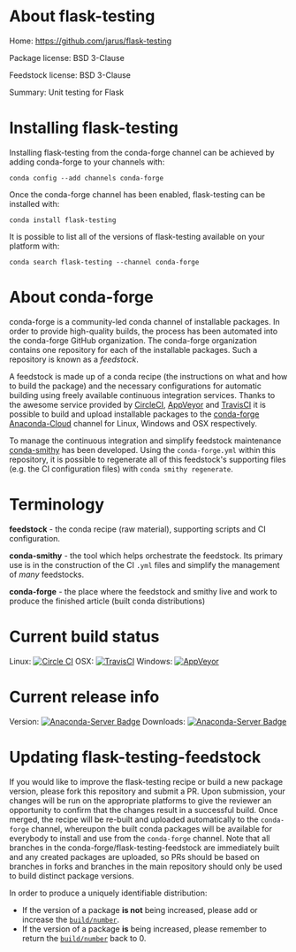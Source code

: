 About flask-testing
===================

Home: https://github.com/jarus/flask-testing

Package license: BSD 3-Clause

Feedstock license: BSD 3-Clause

Summary: Unit testing for Flask



Installing flask-testing
========================

Installing flask-testing from the conda-forge channel can be achieved by adding conda-forge to your channels with:

```
conda config --add channels conda-forge
```

Once the conda-forge channel has been enabled, flask-testing can be installed with:

```
conda install flask-testing
```

It is possible to list all of the versions of flask-testing available on your platform with:

```
conda search flask-testing --channel conda-forge
```


About conda-forge
=================

conda-forge is a community-led conda channel of installable packages.
In order to provide high-quality builds, the process has been automated into the
conda-forge GitHub organization. The conda-forge organization contains one repository
for each of the installable packages. Such a repository is known as a *feedstock*.

A feedstock is made up of a conda recipe (the instructions on what and how to build
the package) and the necessary configurations for automatic building using freely
available continuous integration services. Thanks to the awesome service provided by
[CircleCI](https://circleci.com/), [AppVeyor](http://www.appveyor.com/)
and [TravisCI](https://travis-ci.org/) it is possible to build and upload installable
packages to the [conda-forge](https://anaconda.org/conda-forge)
[Anaconda-Cloud](http://docs.anaconda.org/) channel for Linux, Windows and OSX respectively.

To manage the continuous integration and simplify feedstock maintenance
[conda-smithy](http://github.com/conda-forge/conda-smithy) has been developed.
Using the ``conda-forge.yml`` within this repository, it is possible to regenerate all of
this feedstock's supporting files (e.g. the CI configuration files) with ``conda smithy regenerate``.


Terminology
===========

**feedstock** - the conda recipe (raw material), supporting scripts and CI configuration.

**conda-smithy** - the tool which helps orchestrate the feedstock.
                   Its primary use is in the construction of the CI ``.yml`` files
                   and simplify the management of *many* feedstocks.

**conda-forge** - the place where the feedstock and smithy live and work to
                  produce the finished article (built conda distributions)

Current build status
====================

Linux: [![Circle CI](https://circleci.com/gh/conda-forge/flask-testing-feedstock.svg?style=shield)](https://circleci.com/gh/conda-forge/flask-testing-feedstock)
OSX: [![TravisCI](https://travis-ci.org/conda-forge/flask-testing-feedstock.svg?branch=master)](https://travis-ci.org/conda-forge/flask-testing-feedstock)
Windows: [![AppVeyor](https://ci.appveyor.com/api/projects/status/github/conda-forge/flask-testing-feedstock?svg=True)](https://ci.appveyor.com/project/conda-forge/flask-testing-feedstock/branch/master)

Current release info
====================
Version: [![Anaconda-Server Badge](https://anaconda.org/conda-forge/flask-testing/badges/version.svg)](https://anaconda.org/conda-forge/flask-testing)
Downloads: [![Anaconda-Server Badge](https://anaconda.org/conda-forge/flask-testing/badges/downloads.svg)](https://anaconda.org/conda-forge/flask-testing)


Updating flask-testing-feedstock
================================

If you would like to improve the flask-testing recipe or build a new
package version, please fork this repository and submit a PR. Upon submission,
your changes will be run on the appropriate platforms to give the reviewer an
opportunity to confirm that the changes result in a successful build. Once
merged, the recipe will be re-built and uploaded automatically to the
`conda-forge` channel, whereupon the built conda packages will be available for
everybody to install and use from the `conda-forge` channel.
Note that all branches in the conda-forge/flask-testing-feedstock are
immediately built and any created packages are uploaded, so PRs should be based
on branches in forks and branches in the main repository should only be used to
build distinct package versions.

In order to produce a uniquely identifiable distribution:
 * If the version of a package **is not** being increased, please add or increase
   the [``build/number``](http://conda.pydata.org/docs/building/meta-yaml.html#build-number-and-string).
 * If the version of a package **is** being increased, please remember to return
   the [``build/number``](http://conda.pydata.org/docs/building/meta-yaml.html#build-number-and-string)
   back to 0.
